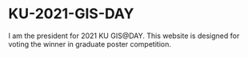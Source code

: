 # KU-2021-GIS-DAY

I am the president for 2021 KU GIS@DAY. This website is designed for voting the winner in graduate poster competition.  
